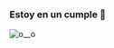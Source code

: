 ### Estoy en un cumple 🎉

![o__o](https://user-images.githubusercontent.com/83780330/124519688-0440ab00-ddb8-11eb-8343-1ce7fbcb57d4.gif)
